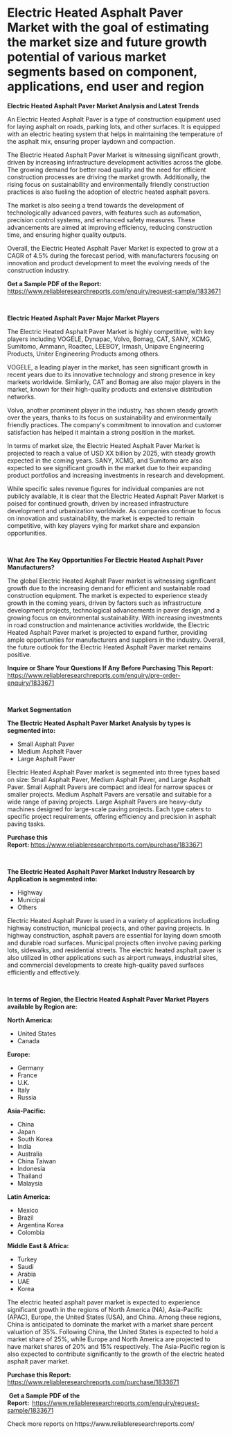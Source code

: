 <p><h1>Electric Heated Asphalt Paver Market with the goal of estimating the market size and future growth potential of various market segments based on component, applications, end user and region</h1></p><p><strong>Electric Heated Asphalt Paver Market Analysis and Latest Trends</strong></p>
<p><p>An Electric Heated Asphalt Paver is a type of construction equipment used for laying asphalt on roads, parking lots, and other surfaces. It is equipped with an electric heating system that helps in maintaining the temperature of the asphalt mix, ensuring proper laydown and compaction.</p><p>The Electric Heated Asphalt Paver Market is witnessing significant growth, driven by increasing infrastructure development activities across the globe. The growing demand for better road quality and the need for efficient construction processes are driving the market growth. Additionally, the rising focus on sustainability and environmentally friendly construction practices is also fueling the adoption of electric heated asphalt pavers.</p><p>The market is also seeing a trend towards the development of technologically advanced pavers, with features such as automation, precision control systems, and enhanced safety measures. These advancements are aimed at improving efficiency, reducing construction time, and ensuring higher quality outputs.</p><p>Overall, the Electric Heated Asphalt Paver Market is expected to grow at a CAGR of 4.5% during the forecast period, with manufacturers focusing on innovation and product development to meet the evolving needs of the construction industry.</p></p>
<p><strong>Get a Sample PDF of the Report:&nbsp;</strong> <a href="https://www.reliableresearchreports.com/enquiry/request-sample/1833671">https://www.reliableresearchreports.com/enquiry/request-sample/1833671</a></p>
<p>&nbsp;</p>
<p><strong>Electric Heated Asphalt Paver Major Market Players</strong></p>
<p><p>The Electric Heated Asphalt Paver Market is highly competitive, with key players including VOGELE, Dynapac, Volvo, Bomag, CAT, SANY, XCMG, Sumitomo, Ammann, Roadtec, LEEBOY, Irmash, Unipave Engineering Products, Uniter Engineering Products among others.</p><p>VOGELE, a leading player in the market, has seen significant growth in recent years due to its innovative technology and strong presence in key markets worldwide. Similarly, CAT and Bomag are also major players in the market, known for their high-quality products and extensive distribution networks.</p><p>Volvo, another prominent player in the industry, has shown steady growth over the years, thanks to its focus on sustainability and environmentally friendly practices. The company's commitment to innovation and customer satisfaction has helped it maintain a strong position in the market.</p><p>In terms of market size, the Electric Heated Asphalt Paver Market is projected to reach a value of USD XX billion by 2025, with steady growth expected in the coming years. SANY, XCMG, and Sumitomo are also expected to see significant growth in the market due to their expanding product portfolios and increasing investments in research and development.</p><p>While specific sales revenue figures for individual companies are not publicly available, it is clear that the Electric Heated Asphalt Paver Market is poised for continued growth, driven by increased infrastructure development and urbanization worldwide. As companies continue to focus on innovation and sustainability, the market is expected to remain competitive, with key players vying for market share and expansion opportunities.</p></p>
<p>&nbsp;</p>
<p><strong>What Are The Key Opportunities For Electric Heated Asphalt Paver Manufacturers?</strong></p>
<p><p>The global Electric Heated Asphalt Paver market is witnessing significant growth due to the increasing demand for efficient and sustainable road construction equipment. The market is expected to experience steady growth in the coming years, driven by factors such as infrastructure development projects, technological advancements in paver design, and a growing focus on environmental sustainability. With increasing investments in road construction and maintenance activities worldwide, the Electric Heated Asphalt Paver market is projected to expand further, providing ample opportunities for manufacturers and suppliers in the industry. Overall, the future outlook for the Electric Heated Asphalt Paver market remains positive.</p></p>
<p><strong>Inquire or Share Your Questions If Any Before Purchasing This Report:</strong> <a href="https://www.reliableresearchreports.com/enquiry/pre-order-enquiry/1833671">https://www.reliableresearchreports.com/enquiry/pre-order-enquiry/1833671</a></p>
<p>&nbsp;</p>
<p><strong>Market Segmentation</strong></p>
<p><strong>The Electric Heated Asphalt Paver Market Analysis by types is segmented into:</strong></p>
<p><ul><li>Small Asphalt Paver</li><li>Medium Asphalt Paver</li><li>Large Asphalt Paver</li></ul></p>
<p><p>Electric Heated Asphalt Paver market is segmented into three types based on size: Small Asphalt Paver, Medium Asphalt Paver, and Large Asphalt Paver. Small Asphalt Pavers are compact and ideal for narrow spaces or smaller projects. Medium Asphalt Pavers are versatile and suitable for a wide range of paving projects. Large Asphalt Pavers are heavy-duty machines designed for large-scale paving projects. Each type caters to specific project requirements, offering efficiency and precision in asphalt paving tasks.</p></p>
<p><strong>Purchase this Report:&nbsp;</strong><a href="https://www.reliableresearchreports.com/purchase/1833671">https://www.reliableresearchreports.com/purchase/1833671</a></p>
<p>&nbsp;</p>
<p><strong>The Electric Heated Asphalt Paver Market Industry Research by Application is segmented into:</strong></p>
<p><ul><li>Highway</li><li>Municipal</li><li>Others</li></ul></p>
<p><p>Electric Heated Asphalt Paver is used in a variety of applications including highway construction, municipal projects, and other paving projects. In highway construction, asphalt pavers are essential for laying down smooth and durable road surfaces. Municipal projects often involve paving parking lots, sidewalks, and residential streets. The electric heated asphalt paver is also utilized in other applications such as airport runways, industrial sites, and commercial developments to create high-quality paved surfaces efficiently and effectively.</p></p>
<p>&nbsp;</p>
<p><strong>In terms of Region, the Electric Heated Asphalt Paver Market Players available by Region are:</strong></p>
<p>
    <p> <strong> North America: </strong>
        <ul>
            <li>United States</li>
            <li>Canada</li>
        </ul>
        </p> 
    <p> <strong> Europe: </strong>
        <ul>
            <li>Germany</li>
            <li>France</li>
            <li>U.K.</li>
            <li>Italy</li>
            <li>Russia</li>
        </ul>
        </p> 
    <p> <strong> Asia-Pacific: </strong>
        <ul>
            <li>China</li>
            <li>Japan</li>
            <li>South Korea</li>
            <li>India</li>
            <li>Australia</li>
            <li>China Taiwan</li>
            <li>Indonesia</li>
            <li>Thailand</li>
            <li>Malaysia</li>
        </ul>
        </p> 
    <p> <strong> Latin America: </strong>
        <ul>
            <li>Mexico</li>
            <li>Brazil</li>
            <li>Argentina Korea</li>
            <li>Colombia</li>
        </ul>
        </p> 
    <p> <strong> Middle East & Africa: </strong>
        <ul>
            <li>Turkey</li>
            <li>Saudi</li>
            <li>Arabia</li>
            <li>UAE</li>
            <li>Korea</li>
        </ul>
    </p>
    </p>
<p><p>The electric heated asphalt paver market is expected to experience significant growth in the regions of North America (NA), Asia-Pacific (APAC), Europe, the United States (USA), and China. Among these regions, China is anticipated to dominate the market with a market share percent valuation of 35%. Following China, the United States is expected to hold a market share of 25%, while Europe and North America are projected to have market shares of 20% and 15% respectively. The Asia-Pacific region is also expected to contribute significantly to the growth of the electric heated asphalt paver market.</p></p>
<p><strong>Purchase this Report: </strong><a href="https://www.reliableresearchreports.com/purchase/1833671">https://www.reliableresearchreports.com/purchase/1833671</a></p>
<p>&nbsp;<strong>Get a Sample PDF of the Report:&nbsp;&nbsp;</strong><a href="https://www.reliableresearchreports.com/enquiry/request-sample/1833671">https://www.reliableresearchreports.com/enquiry/request-sample/1833671</a></p>
<p><strong></strong></p>
<p>Check more reports on https://www.reliableresearchreports.com/</p>